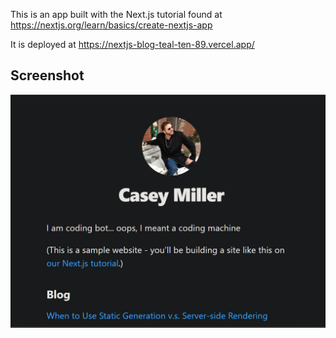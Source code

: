 This is an app built with the Next.js tutorial found at https://nextjs.org/learn/basics/create-nextjs-app

It is deployed at https://nextjs-blog-teal-ten-89.vercel.app/

  ## Screenshot
  
  ![screenshot](./assets/images/screenshot.png)